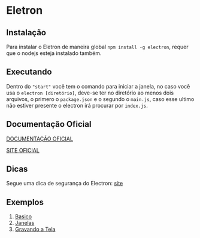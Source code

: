 # Eletron

## Instalação
Para instalar o Eletron de maneira global `npm install -g electron`, requer que o nodejs esteja instalado também.

## Executando
Dentro do `"start"` você tem o comando para iniciar a janela, no caso você usa o `electron [diretório]`, deve-se ter no diretório ao menos dois arquivos, o primero o `package.json` e o segundo o `main.js`, caso esse ultimo não estiver presente o electron irá procurar por `index.js`.

## Documentação Oficial
[DOCUMENTAÇÃO OFICIAL](https://www.electronjs.org/docs)

[SITE OFICIAL](https://www.electronjs.org/)

## Dicas
Segue uma dica de segurança do Electron: [site](https://www.electronjs.org/docs/tutorial/security)


## Exemplos
1. [Basico](basico)
2. [Janelas](janelas)
3. [Gravando a Tela](gravadorTela)



